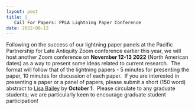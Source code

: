 ```yaml
---
layout: post
title: |
   Call For Papers: PPLA Lightning Paper Conference
date: 2022-08-12
---
```


Following on the success of our lightning paper panels at the Pacific
Partnership for Late Antiquity Zoom conference earlier this year, we
will host another Zoom conference on **November 12-13 2022** (North
American dates) as a way to present some ideas related to current
research.  The format will follow that of the lightning papers - 5
minutes for presenting the paper, 10 minutes for discussion of each
paper.  If you are interested in presenting a paper or a panel of
papers, please submit a short (150 word) abstract to [Lisa
Bailey](mailto:lk.bailey@auckland.ac.nz) by
**October 1**.  Please circulate to any graduate students; we are
particularly keen to encourage graduate student participation!
